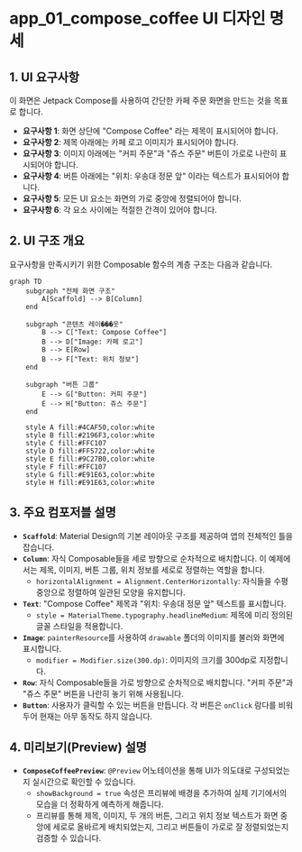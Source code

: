 # app_01_compose_coffee UI 디자인 명세

## 1. UI 요구사항

이 화면은 Jetpack Compose를 사용하여 간단한 카페 주문 화면을 만드는 것을 목표로 합니다.

*   **요구사항 1**: 화면 상단에 "Compose Coffee" 라는 제목이 표시되어야 합니다.
*   **요구사항 2**: 제목 아래에는 카페 로고 이미지가 표시되어야 합니다.
*   **요구사항 3**: 이미지 아래에는 "커피 주문"과 "쥬스 주문" 버튼이 가로로 나란히 표시되어야 합니다.
*   **요구사항 4**: 버튼 아래에는 "위치: 우송대 정문 앞" 이라는 텍스트가 표시되어야 합니다.
*   **요구사항 5**: 모든 UI 요소는 화면의 가로 중앙에 정렬되어야 합니다.
*   **요구사항 6**: 각 요소 사이에는 적절한 간격이 있어야 합니다.

## 2. UI 구조 개요

요구사항을 만족시키기 위한 Composable 함수의 계층 구조는 다음과 같습니다.

```mermaid
graph TD
    subgraph "전체 화면 구조"
        A[Scaffold] --> B[Column]
    end

    subgraph "콘텐츠 레이���웃"
        B --> C["Text: Compose Coffee"]
        B --> D["Image: 카페 로고"]
        B --> E[Row]
        B --> F["Text: 위치 정보"]
    end

    subgraph "버튼 그룹"
        E --> G["Button: 커피 주문"]
        E --> H["Button: 쥬스 주문"]
    end

    style A fill:#4CAF50,color:white
    style B fill:#2196F3,color:white
    style C fill:#FFC107
    style D fill:#FF5722,color:white
    style E fill:#9C27B0,color:white
    style F fill:#FFC107
    style G fill:#E91E63,color:white
    style H fill:#E91E63,color:white
```

## 3. 주요 컴포저블 설명

*   **`Scaffold`**: Material Design의 기본 레이아웃 구조를 제공하여 앱의 전체적인 틀을 잡습니다.
*   **`Column`**: 자식 Composable들을 세로 방향으로 순차적으로 배치합니다. 이 예제에서는 제목, 이미지, 버튼 그룹, 위치 정보를 세로로 정렬하는 역할을 합니다.
    *   `horizontalAlignment = Alignment.CenterHorizontally`: 자식들을 수평 중앙으로 정렬하여 일관된 모양을 유지합니다.
*   **`Text`**: "Compose Coffee" 제목과 "위치: 우송대 정문 앞" 텍스트를 표시합니다.
    *   `style = MaterialTheme.typography.headlineMedium`: 제목에 미리 정의된 글꼴 스타일을 적용합니다.
*   **`Image`**: `painterResource`를 사용하여 `drawable` 폴더의 이미지를 불러와 화면에 표시합니다.
    *   `modifier = Modifier.size(300.dp)`: 이미지의 크기를 300dp로 지정합니다.
*   **`Row`**: 자식 Composable들을 가로 방향으로 순차적으로 배치합니다. "커피 주문"과 "쥬스 주문" 버튼을 나란히 놓기 위해 사용됩니다.
*   **`Button`**: 사용자가 클릭할 수 있는 버튼을 만듭니다. 각 버튼은 `onClick` 람다를 비워두어 현재는 아무 동작도 하지 않습니다.

## 4. 미리보기(Preview) 설명

*   **`ComposeCoffeePreview`**: `@Preview` 어노테이션을 통해 UI가 의도대로 구성되었는지 실시간으로 확인할 수 있습니다.
    *   `showBackground = true` 속성은 프리뷰에 배경을 추가하여 실제 기기에서의 모습을 더 정확하게 예측하게 해줍니다.
    *   프리뷰를 통해 제목, 이미지, 두 개의 버튼, 그리고 위치 정보 텍스트가 화면 중앙에 세로로 올바르게 배치되었는지, 그리고 버튼들이 가로로 잘 정렬되었는지 검증할 수 있습니다.
